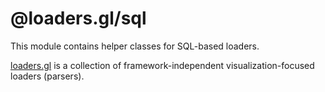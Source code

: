 # @loaders.gl/sql

This module contains helper classes for SQL-based loaders.

[loaders.gl](https://loaders.gl/docs) is a collection of framework-independent visualization-focused loaders (parsers).
